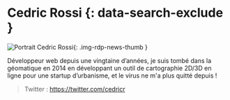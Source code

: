 # Cedric Rossi {: data-search-exclude }

![Portrait Cedric Rossi](https://cdn.geotribu.fr/img/internal/contributeurs/cros.png "Portrait Cedric Rossi"){: .img-rdp-news-thumb }

Développeur web depuis une vingtaine d’années, je suis tombé dans la géomatique en 2014 en développant un outil de cartographie 2D/3D en ligne pour une startup d’urbanisme, et le virus ne m'a plus quitté depuis !

> Twitter : <https://twitter.com/cedricr>
